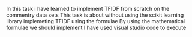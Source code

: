 In this task  i have learned to implement TFIDF from scratch on the commentry data sets 
This task is about without using the scikit learning library implemeting TFIDF using the formulae 
By using the mathematical formulae we should implement 
I have used visual studio code to execute 

